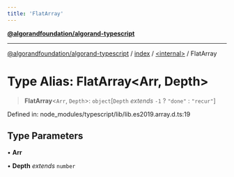 ```yaml
---
title: 'FlatArray'
---
```


[**@algorandfoundation/algorand-typescript**](../../../README.md)

---

[@algorandfoundation/algorand-typescript](../../../README.md) / [index](../../README.md) / [\<internal\>](../README.md) / FlatArray

# Type Alias: FlatArray\<Arr, Depth\>

> **FlatArray**\<`Arr`, `Depth`\>: `object`\[`Depth` _extends_ `-1` ? `"done"` : `"recur"`\]

Defined in: node_modules/typescript/lib/lib.es2019.array.d.ts:19

## Type Parameters

• **Arr**

• **Depth** _extends_ `number`
